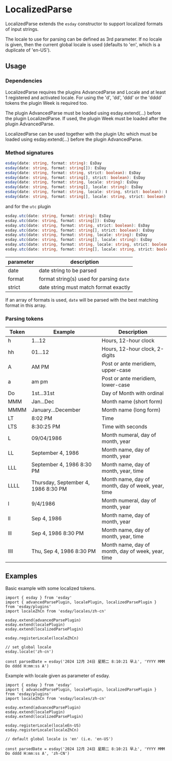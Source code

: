 # LocalizedParse

LocalizedParse extends the `esday` constructor to support localized formats of input strings.

The locale to use for parsing can be defined as 3rd parameter. If no locale is given, then the current global locale is used (defaults to 'en', which is a duplicate of 'en-US').

## Usage

### Dependencies
LocalizedParse requires the plugins AdvancedParse and Locale and at least 1 registered and activated locale. For using the 'd', 'dd', 'ddd' or the 'dddd' tokens the plugin Week is required too.

The plugin AdvancedParse must be loaded using esday.extend(...) before the plugin LocalizedParse. If used, the plugin Week must be loaded after the plugin AdvancedParse.

LocalizedParse can be used together with the plugin Utc which must be loaded using esday.extend(...) before the plugin AdvancedParse.

### Method signatures
```typescript
esday(date: string, format: string): EsDay
esday(date: string, format: string[]): EsDay
esday(date: string, format: string, strict: boolean): EsDay
esday(date: string, format: string[], strict: boolean): EsDay
esday(date: string, format: string, locale: string): EsDay
esday(date: string, format: string[], locale: string): EsDay
esday(date: string, format: string, locale: string, strict: boolean): EsDay
esday(date: string, format: string[], locale: string, strict: boolean): EsDay
```
and for the `utc` plugin
```typescript
esday.utc(date: string, format: string): EsDay
esday.utc(date: string, format: string[]): EsDay
esday.utc(date: string, format: string, strict: boolean): EsDay
esday.utc(date: string, format: string[], strict: boolean): EsDay
esday.utc(date: string, format: string, locale: string): EsDay
esday.utc(date: string, format: string[], locale: string): EsDay
esday.utc(date: string, format: string, locale: string, strict: boolean): EsDay
esday.utc(date: string, format: string[], locale: string, strict: boolean): EsDay
```

| parameter | description                              |
| --------- | ---------------------------------------- |
| date      | date string to be parsed                 |
| format    | format string(s) used for parsing `date` |
| strict    | date string must match format exactly    |

If an array of formats is used, `date` will be parsed with the best matching format in this array.

### Parsing tokens
| **Token** | **Example**                         | **Description**                                   |
| --------- | ----------------------------------- | ------------------------------------------------- |
| h         | 1...12                              | Hours, 12-hour clock                              |
| hh        | 01...12                             | Hours, 12-hour clock, 2-digits                    |
| A         | AM PM                               | Post or ante meridiem, upper-case                 |
| a         | am pm                               | Post or ante meridiem, lower-case                 |
| Do        | 1st...31st                          | Day of Month with ordinal                         |
| MMM       | Jan...Dec                           | Month name (short form)                           |
| MMMM      | January...December                  | Month name (long form)                            |
| LT        | 8:02 PM                             | Time                                              |
| LTS       | 8:30:25 PM                          | Time with seconds                                 |
| L         | 09/04/1986                          | Month numeral, day of month, year                 |
| LL        | September 4, 1986                   | Month name, day of month, year                    |
| LLL       | September 4, 1986 8:30 PM           | Month name, day of month, year, time              |
| LLLL      | Thursday, September 4, 1986 8:30 PM | Month name, day of month, day of week, year, time |
| l         | 9/4/1986                            | Month numeral, day of month, year                 |
| ll        | Sep 4, 1986                         | Month name, day of month, year                    |
| lll       | Sep 4, 1986 8:30 PM                 | Month name, day of month, year, time              |
| llll      | Thu, Sep 4, 1986 8:30 PM            | Month name, day of month, day of week, year, time |

## Examples
Basic example with some localized tokens.
```
import { esday } from 'esday'
import { advancedParsePlugin, localePlugin, localizedParsePlugin } from 'esday/plugins'
import localeZhCn from 'esday/locales/zh-cn'

esday.extend(advancedParsePlugin)
esday.extend(localePlugin)
esday.extend(localizedParsePlugin)

esday.registerLocale(localeZhCn)

// set global locale
esday.locale('zh-cn')

const parsedDate = esday('2024 12月 24日 星期二 8:10:21 早上', 'YYYY MMM Do dddd H:mm:ss A')
```

Example with locale given as parameter of esday.
```
import { esday } from 'esday'
import { advancedParsePlugin, localePlugin, localizedParsePlugin } from 'esday/plugins'
import localeZhCn from 'esday/locales/zh-cn'

esday.extend(advancedParsePlugin)
esday.extend(localePlugin)
esday.extend(localizedParsePlugin)

esday.registerLocale(localeEn-US)
esday.registerLocale(localeZhCn)

// default global locale is 'en' (i.e. 'en-US')

const parsedDate = esday('2024 12月 24日 星期二 8:10:21 早上', 'YYYY MMM Do dddd H:mm:ss A', 'zh-CN')
```
